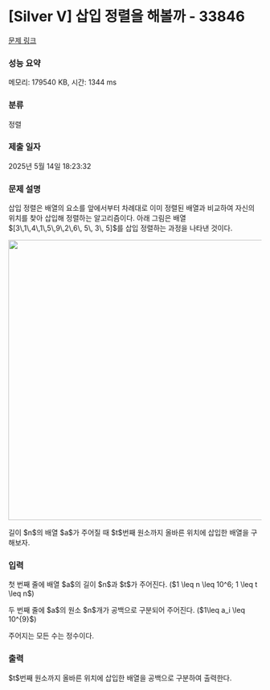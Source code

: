 # [Silver V] 삽입 정렬을 해볼까 - 33846 

[문제 링크](https://www.acmicpc.net/problem/33846) 

### 성능 요약

메모리: 179540 KB, 시간: 1344 ms

### 분류

정렬

### 제출 일자

2025년 5월 14일 18:23:32

### 문제 설명

<p>삽입 정렬은 배열의 요소를 앞에서부터 차례대로 이미 정렬된 배열과 비교하여 자신의 위치를 찾아 삽입해 정렬하는 알고리즘이다. 아래 그림은 배열 $[3\,1\,4\,1\,5\,9\,2\,6\, 5\, 3\, 5]$를 삽입 정렬하는 과정을 나타낸 것이다.</p>

<p style="text-align: center;"><img alt="" src="https://upload.acmicpc.net/163adea6-0168-4560-b8a2-14dcf5309296/-/preview/" style="height: 557px; width: 800px;"></p>

<p>길이 $n$의 배열 $a$가 주어질 때 $t$번째 원소까지 올바른 위치에 삽입한 배열을 구해보자.</p>

### 입력 

 <p>첫 번째 줄에 배열 $a$의 길이 $n$과 $t$가 주어진다. ($1 \leq n \leq 10^6; 1 \leq t \leq n$) </p>

<p>두 번째 줄에 $a$의 원소 $n$개가 공백으로 구분되어 주어진다. ($1\leq a_i \leq 10^{9}$) </p>

<p>주어지는 모든 수는 정수이다.</p>

### 출력 

 <p>$t$번째 원소까지 올바른 위치에 삽입한 배열을 공백으로 구분하여 출력한다.</p>


